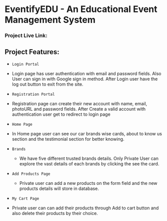 # EventifyEDU - An Educational Event Management System


### Project Live Link: 



## Project Features:

- `Login Portal` 
 - Login page has user authentication with email and password fields. Also User can sign in with Google sign in method. After Login user have the log out button to exit from the site.


- `Registration Portal` 
 - Registration page can create their new account with name, email, photoURL and password fields. After Create a valid account with authentication user get to redirect to login page


- `Home Page` 
 - In Home page user can see our car brands wise cards, about to know us section and the testimonial section for better knowing.


 - `Brands` 
    - We have five different trusted brands details. Only Private User can explore the vast details of each brands by clicking the see the card.


 - `Add Products Page` 
    - Private user can add a new products on the form field and the new products details will store in database.

- `My Cart Page` 
 - Private user can can add their products through Add to cart button and also delete their products by their choice.